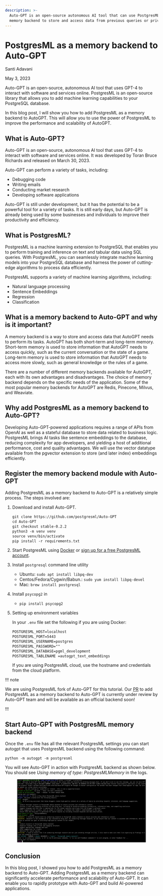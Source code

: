 ```yaml
---
description: >-
  Auto-GPT is an open-source autonomous AI tool that can use PostgresML as
  memory backend to store and access data from previous queries or private data.
---
```


# PostgresML as a memory backend to Auto-GPT

Santi Adavani

May 3, 2023

Auto-GPT is an open-source, autonomous AI tool that uses GPT-4 to interact with software and services online. PostgresML is an open-source library that allows you to add machine learning capabilities to your PostgreSQL database.

In this blog post, I will show you how to add PostgresML as a memory backend to AutoGPT. This will allow you to use the power of PostgresML to improve the performance and scalability of AutoGPT.

## What is Auto-GPT?

Auto-GPT is an open-source, autonomous AI tool that uses GPT-4 to interact with software and services online. It was developed by Toran Bruce Richards and released on March 30, 2023.

Auto-GPT can perform a variety of tasks, including:

* Debugging code
* Writing emails
* Conducting market research
* Developing software applications

Auto-GPT is still under development, but it has the potential to be a powerful tool for a variety of tasks. It is still early days, but Auto-GPT is already being used by some businesses and individuals to improve their productivity and efficiency.

## What is PostgresML?

PostgresML is a machine learning extension to PostgreSQL that enables you to perform training and inference on text and tabular data using SQL queries. With PostgresML, you can seamlessly integrate machine learning models into your PostgreSQL database and harness the power of cutting-edge algorithms to process data efficiently.

PostgresML supports a variety of machine learning algorithms, including:

* Natural language processing
* Sentence Embeddings
* Regression
* Classification

## What is a memory backend to Auto-GPT and why is it important?

A memory backend is a way to store and access data that AutoGPT needs to perform its tasks. AutoGPT has both short-term and long-term memory. Short-term memory is used to store information that AutoGPT needs to access quickly, such as the current conversation or the state of a game. Long-term memory is used to store information that AutoGPT needs to access more slowly, such as general knowledge or the rules of a game.

There are a number of different memory backends available for AutoGPT, each with its own advantages and disadvantages. The choice of memory backend depends on the specific needs of the application. Some of the most popular memory backends for AutoGPT are Redis, Pinecone, Milvus, and Weaviate.

## Why add PostgresML as a memory backend to Auto-GPT?

Developing Auto-GPT-powered applications requires a range of APIs from OpenAI as well as a stateful database to store data related to business logic. PostgresML brings AI tasks like sentence embeddings to the database, reducing complexity for app developers, and yielding a host of additional performance, cost and quality advantages. We will use the vector datatype available from the pgvector extension to store (and later index) embeddings efficiently.

## Register the memory backend module with Auto-GPT

Adding PostgresML as a memory backend to Auto-GPT is a relatively simple process. The steps involved are:

1.  Download and install Auto-GPT.

    ```shell
    git clone https://github.com/postgresml/Auto-GPT
    cd Auto-GPT
    git checkout stable-0.2.2
    python3 -m venv venv
    source venv/bin/activate
    pip install -r requirements.txt
    ```
2. Start PostgresML using [Docker](https://github.com/postgresml/postgresml#docker) or [sign up for a free PostgresML account](https://postgresml.org/signup).
3. Install `postgresql` command line utility
   * Ubuntu: `sudo apt install libpq-dev`
   * Centos/Fedora/Cygwin/Babun.: `sudo yum install libpq-devel`
   * Mac: `brew install postgresql`
4. Install `psycopg2` in
   * `pip install psycopg2`
5.  Setting up environment variables

    In your `.env` file set the following if you are using Docker:

    ```shell
    POSTGRESML_HOST=localhost
    POSTGRESML_PORT=5443
    POSTGRESML_USERNAME=postgres
    POSTGRESML_PASSWORD=""
    POSTGRESML_DATABASE=pgml_development
    POSTGRESML_TABLENAME =autogpt_text_embeddings
    ```

    If you are using PostgresML cloud, use the hostname and credentials from the cloud platform.&#x20;

!!! note

We are using PostgresML fork of Auto-GPT for this tutorial. Our [PR](https://github.com/Significant-Gravitas/Auto-GPT/pull/3274) to add PostgresML as a memory backend to Auto-GPT is currently under review by Auto-GPT team and will be available as an official backend soon!

!!!

## Start Auto-GPT with PostgresML memory backend

Once the `.env` file has all the relevant PostgresML settings you can start autogpt that uses PostgresML backend using the following command:

```shell
python -m autogpt -m postgresml
```

You will see Auto-GPT in action with PostgresML backend as shown below. You should see _Using memory of type: PostgresMLMemory_ in the logs.

<figure><img src=".gitbook/assets/image (23).png" alt=""><figcaption></figcaption></figure>

## Conclusion

In this blog post, I showed you how to add PostgresML as a memory backend to Auto-GPT. Adding PostgresML as a memory backend can significantly accelerate performance and scalability of Auto-GPT. It can enable you to rapidly prototype with Auto-GPT and build AI-powered applications.
